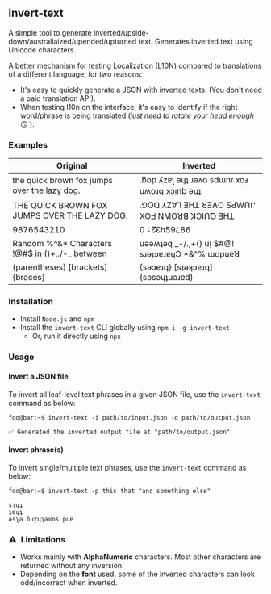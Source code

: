 ## invert-text

A simple tool to generate inverted/upside-down/australiaized/upended/upturned text.
Generates inverted text using Unicode characters.

A better mechanism for testing Localization (L10N) compared to translations of a different language, for two reasons:
  * It's easy to quickly generate a JSON with inverted texts. (You don't need a paid translation API).
  * When testing l10n on the interface, it's easy to identify if the right word/phrase is being translated (_just need to rotate your head enough_ 🙃 ).

### Examples
| Original | Inverted |
|----------|----------|
|the quick brown fox jumps over the lazy dog.|.ƃop ʎzɐʅ ǝɥʇ ɹǝʌo sdɯnɾ xoⅎ uʍoɹq ʞɔᴉnb ǝɥʇ|
|THE QUICK BROWN FOX JUMPS OVER THE LAZY DOG.|.⅁Oᗡ ⅄Z∀⅂ ƎHꓕ ꓤƎɅO SԀWՈᒋ XOᖵ NMOꓤꓭ ꓘϽIՈꝹ ƎHꓕ|
|9876543210|0⇂↊↋h59𝘓86|
|Random %^&* Characters !@#$ in ()+,./-_ between|uǝǝʍʇǝq _-/.,+() uᴉ $#@! sɹǝʇɔɐɹɐɥϽ *&^% ɯopuɐꓤ|
|(parentheses) [brackets] {braces}|{sǝɔɐɹq} [sʇǝʞɔɐɹq] (sǝsǝɥʇuǝɹɐd)|


### Installation
  * Install `Node.js` and `npm`
  * Install the `invert-text` CLI globally using `npm i -g invert-text`
    + Or, run it directly using `npx`


### Usage
#### Invert a JSON file
To invert all leaf-level text phrases in a given JSON file, use the `invert-text` command as below:
```console
foo@bar:~$ invert-text -i path/to/input.json -o path/to/output.json

✅ Generated the inverted output file at "path/to/output.json"
```

#### Invert phrase(s)
To invert single/multiple text phrases, use the `invert-text` command as below:
```console
foo@bar:~$ invert-text -p this that "and something else"

sᴉɥʇ
ʇɐɥʇ
ǝsʅǝ ƃuᴉɥʇǝɯos puɐ
```


### ⚠️&nbsp; Limitations
  * Works mainly with __AlphaNumeric__ characters. Most other characters are returned without any inversion.
  * Depending on the __font__ used, some of the inverted characters can look odd/incorrect when inverted.

